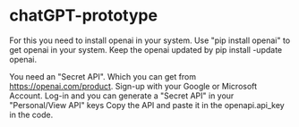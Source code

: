 # chatGPT-prototype
For this you need to install openai in your system.
Use "pip install openai" to get openai in your system.
Keep the openai updated by pip install -update openai.

You need an "Secret API".
Which you can get from https://openai.com/product.
Sign-up with your Google or Microsoft Account.
Log-in and you can generate a "Secret API" in your "Personal/View API" keys
Copy the API and paste it in the openapi.api_key in the code.
